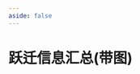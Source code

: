 ```yaml
---
aside: false
---
```

# 跃迁信息汇总(带图)

<WishInfo />

<script setup>
import WishInfo from "../.vitepress/components/hsr/WishInfoTable.vue";
</script>

